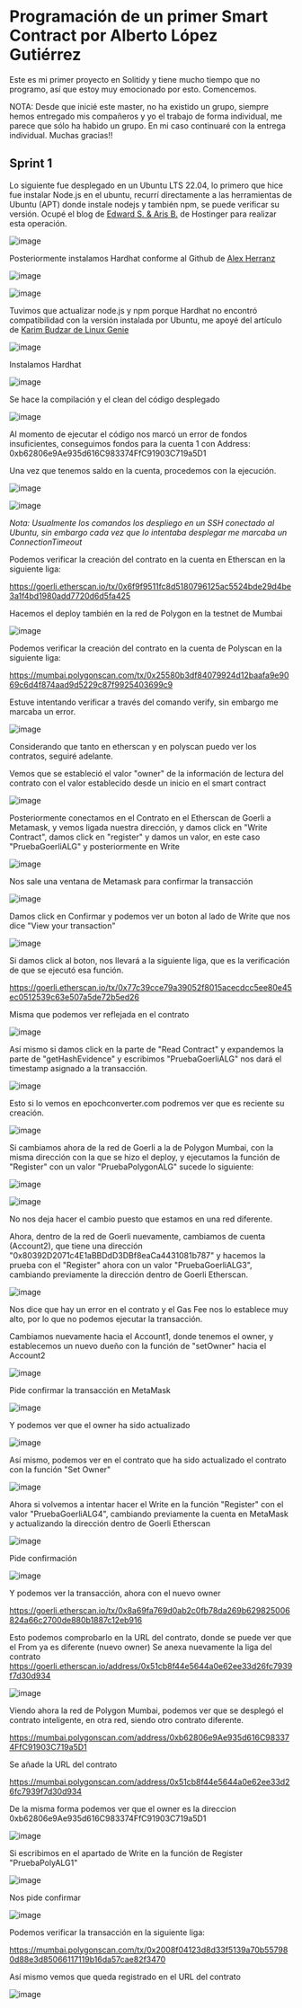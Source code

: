 # Programación de un primer Smart Contract por Alberto López Gutiérrez

Este es mi primer proyecto en Solitidy y tiene mucho tiempo que no programo, así que estoy muy emocionado por esto. Comencemos.

NOTA: Desde que inicié este master, no ha existido un grupo, siempre hemos entregado mis compañeros y yo el trabajo de forma individual, me parece que sólo ha habido un grupo. En mi caso continuaré con la entrega individual. Muchas gracias!!

## Sprint 1

Lo siguiente fue desplegado en un Ubuntu LTS 22.04, lo primero que hice fue instalar Node.js en el ubuntu, recurrí directamente a las herramientas de Ubuntu (APT) donde instale nodejs y también npm, se puede verificar su versión. Ocupé el blog de [Edward S. & Aris B.](https://www.hostinger.com/tutorials/how-to-install-node-ubuntu?ppc_campaign=google_search_generic_hosting_all&bidkw=defaultkeyword&lo=9047091&gad_source=1&gclid=CjwKCAiAuYuvBhApEiwAzq_Yiay1MIqRX_uv-ElLgxUZHYyhim5ske-hRuoeqoNvAhFRWnORk975dhoCFjUQAvD_BwE) de Hostinger para realizar esta operación.

![image](https://github.com/alopez2003/solidity1/assets/67942268/e2516ef8-bb1d-4567-a0ec-0fd30325750b)

Posteriormente instalamos Hardhat conforme al Github de [Alex Herranz](https://github.com/Alexander-Herranz/smart-contract-deployment-public-networks/blob/main/README.md)

![image](https://github.com/alopez2003/solidity1/assets/67942268/cb6f00ec-785f-403e-bef5-1214a6490750)

![image](https://github.com/alopez2003/solidity1/assets/67942268/7904da7f-7def-45c4-a79a-fbb60b87d5dd)

Tuvimos que actualizar node.js y npm porque Hardhat no encontró compatibilidad con la versión instalada por Ubuntu, me apoyé del artículo de [Karim Budzar de Linux Genie](https://linuxgenie.net/how-can-i-update-my-nodejs-to-the-latest-version-on-ubuntu/)

![image](https://github.com/alopez2003/solidity1/assets/67942268/b3cbf0bc-acaa-4990-b63d-525ad86917c1)

Instalamos Hardhat

![image](https://github.com/alopez2003/solidity1/assets/67942268/d3cba2c1-70ea-4eec-bcfd-e3164a0ce9ec)


Se hace la compilación y el clean del código desplegado

![image](https://github.com/alopez2003/solidity1/assets/67942268/26545488-80a3-4a3c-bcac-37715797d564)

Al momento de ejecutar el código nos marcó un error de fondos insuficientes, conseguimos fondos para la cuenta 1 con Address: 0xb62806e9Ae935d616C983374FfC91903C719a5D1

Una vez que tenemos saldo en la cuenta, procedemos con la ejecución.

![image](https://github.com/alopez2003/solidity1/assets/67942268/2d6883d8-afed-4a19-a8a3-c024ca8622e7)

![image](https://github.com/alopez2003/solidity1/assets/67942268/213c4ffb-22b0-468d-a57a-48ed9e3c3450)

_Nota: Usualmente los comandos los despliego en un SSH conectado al Ubuntu, sin embargo cada vez que lo intentaba desplegar me marcaba un ConnectionTimeout_


Podemos verificar la creación del contrato en la cuenta en Etherscan en la siguiente liga:

https://goerli.etherscan.io/tx/0x6f9f9511fc8d5180796125ac5524bde29d4be3a1f4bd1980add7720d6d5fa425

Hacemos el deploy también en la red de Polygon en la testnet de Mumbai

![image](https://github.com/alopez2003/solidity1/assets/67942268/f1f1f5a5-c10e-4e1e-a378-e817f397c3d6)


Podemos verificar la creación del contrato en la cuenta de Polyscan en la siguiente liga:

https://mumbai.polygonscan.com/tx/0x25580b3df84079924d12baafa9e9069c6d4f874aad9d5229c87f9925403699c9

Estuve intentando verificar a través del comando verify, sin embargo me marcaba un error.

![image](https://github.com/alopez2003/solidity1/assets/67942268/9a9990e1-bf16-47d0-bdb8-42905903b315)

Considerando que tanto en etherscan y en polyscan puedo ver los contratos, seguiré adelante.

Vemos que se estableció el valor "owner" de la información de lectura del contrato con el valor establecido desde un inicio en el smart contract

![image](https://github.com/alopez2003/solidity1/assets/67942268/94839ca5-c559-4b32-9b45-e8ed3c43eedb)

Posteriormente conectamos en el Contrato en el Etherscan de Goerli a Metamask, y vemos ligada nuestra dirección, y damos click en "Write Contract", damos click en "register" y damos un valor, en este caso "PruebaGoerliALG" y posteriormente en Write

![image](https://github.com/alopez2003/solidity1/assets/67942268/eac5bbcc-2d67-4d66-80c9-62c8eabfa9dd)

Nos sale una ventana de Metamask para confirmar la transacción

![image](https://github.com/alopez2003/solidity1/assets/67942268/9270bf23-425f-4fe4-a60e-0d5c7a19bbaa)

Damos click en Confirmar y podemos ver un boton al lado de Write que nos dice "View your transaction"

![image](https://github.com/alopez2003/solidity1/assets/67942268/d10b9f27-f82f-47c1-a21f-178968ad37de)

Si damos click al boton, nos llevará a la siguiente liga, que es la verificación de que se ejecutó esa función.

https://goerli.etherscan.io/tx/0x77c39cce79a39052f8015acecdcc5ee80e45ec0512539c63e507a5de72b5ed26

Misma que podemos ver reflejada en el contrato

![image](https://github.com/alopez2003/solidity1/assets/67942268/3362694f-9b1a-4189-9793-67a93fa1fbcd)

Así mismo si damos click en la parte de "Read Contract" y expandemos la parte de "getHashEvidence" y escribimos "PruebaGoerliALG" nos dará el timestamp asignado a la transacción.

![image](https://github.com/alopez2003/solidity1/assets/67942268/664a8c7a-f860-4032-887d-cad4dd3cd2f4)

Esto si lo vemos en epochconverter.com podremos ver que es reciente su creación.

![image](https://github.com/alopez2003/solidity1/assets/67942268/df796658-cf3a-41e3-ab14-8aeed2f98365)

Si cambiamos ahora de la red de Goerli a la de Polygon Mumbai, con la misma dirección con la que se hizo el deploy, y ejecutamos la función de "Register" con un valor "PruebaPolygonALG" sucede lo siguiente:

![image](https://github.com/alopez2003/solidity1/assets/67942268/b29fa518-5117-4af0-8dc7-cd073137863d)

![image](https://github.com/alopez2003/solidity1/assets/67942268/bef94bc4-ccde-47ab-b436-313aef132628)

No nos deja hacer el cambio puesto que estamos en una red diferente.

Ahora, dentro de la red de Goerli nuevamente, cambiamos de cuenta (Account2), que tiene una dirección "0x80392D2071c4E1aBBDdD3DBf8eaCa4431081b787" y hacemos la prueba con el "Register" ahora con un valor "PruebaGoerliALG3", cambiando previamente la dirección dentro de Goerli Etherscan.

![image](https://github.com/alopez2003/solidity1/assets/67942268/4c6b5fd5-329e-4b0e-88cb-d06b395fe614)

Nos dice que hay un error en el contrato y el Gas Fee nos lo establece muy alto, por lo que no podemos ejecutar la transacción.

Cambiamos nuevamente hacia el Account1, donde tenemos el owner, y establecemos un nuevo dueño con la función de "setOwner" hacia el Account2

![image](https://github.com/alopez2003/solidity1/assets/67942268/bca62e83-5530-468d-96aa-0f3d3cf8e651)

Pide confirmar la transacción en MetaMask

![image](https://github.com/alopez2003/solidity1/assets/67942268/a1b24f64-3475-4b16-91c5-872bae16e6d7)

Y podemos ver que el owner ha sido actualizado

![image](https://github.com/alopez2003/solidity1/assets/67942268/1cc95a1e-9cbe-4f66-a022-334e08a4618e)

Así mismo, podemos ver en el contrato que ha sido actualizado el contrato con la función "Set Owner"

![image](https://github.com/alopez2003/solidity1/assets/67942268/cc110e7c-eee4-49f5-8b0e-dccf727324b4)

Ahora si volvemos a intentar hacer el Write en la función "Register" con el valor "PruebaGoerliALG4", cambiando previamente la cuenta en MetaMask y actualizando la dirección dentro de Goerli Etherscan

![image](https://github.com/alopez2003/solidity1/assets/67942268/def0e8ba-ab5f-4bd4-b698-db889ddf9c97)

Pide confirmación

![image](https://github.com/alopez2003/solidity1/assets/67942268/390f3d93-2b17-4b1d-9276-bd07f798a9e9)

Y podemos ver la transacción, ahora con el nuevo owner

https://goerli.etherscan.io/tx/0x8a69fa769d0ab2c0fb78da269b629825006824a66c2700de880b1887c12eb916

Esto podemos comprobarlo en la URL del contrato, donde se puede ver que el From ya es diferente (nuevo owner)
Se anexa nuevamente la liga del contrato
https://goerli.etherscan.io/address/0x51cb8f44e5644a0e62ee33d26fc7939f7d30d934


![image](https://github.com/alopez2003/solidity1/assets/67942268/d098125f-eccb-4346-9b12-2644c901041f)

Viendo ahora la red de Polygon Mumbai, podemos ver que se desplegó el contrato inteligente, en otra red, siendo otro contrato diferente.

https://mumbai.polygonscan.com/address/0xb62806e9Ae935d616C983374FfC91903C719a5D1

Se añade la URL del contrato

https://mumbai.polygonscan.com/address/0x51cb8f44e5644a0e62ee33d26fc7939f7d30d934

De la misma forma podemos ver que el owner es la direccion 0xb62806e9Ae935d616C983374FfC91903C719a5D1

![image](https://github.com/alopez2003/solidity1/assets/67942268/5d8bffc5-d702-42d2-bd20-4e3dcd183697)

Si escribimos en el apartado de Write en la función de Register "PruebaPolyALG1"

![image](https://github.com/alopez2003/solidity1/assets/67942268/3a963906-9e63-472c-b98d-2bb9dad288cc)

Nos pide confirmar

![image](https://github.com/alopez2003/solidity1/assets/67942268/3dd2ef19-4141-48aa-9c08-c579ec923005)

Podemos verificar la transacción en la siguiente liga:

https://mumbai.polygonscan.com/tx/0x2008f04123d8d33f5139a70b557980d88e3d85066117119b16da57cae82f3470

Así mismo vemos que queda registrado en el URL del contrato

![image](https://github.com/alopez2003/solidity1/assets/67942268/d520d104-9511-4488-ac4f-a1f9b590eb71)










































